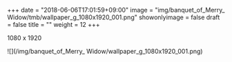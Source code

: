 +++
date = "2018-06-06T17:01:59+09:00"
image = "img/banquet_of_Merry_ Widow/tmb/wallpaper_g_1080x1920_001.png"
showonlyimage = false
draft = false
title = ""
weight = 12
+++

1080 x 1920

![](/img/banquet_of_Merry_ Widow/wallpaper_g_1080x1920_001.png)

